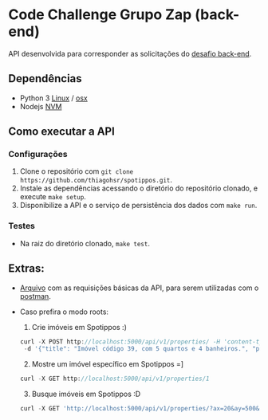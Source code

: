 # Code Challenge Grupo Zap (back-end)

API desenvolvida para corresponder as solicitações do [desafio back-end](https://github.com/grupozap/code-challenge/blob/master/backend.md#desafio).

## Dependências

- Python 3 [Linux](https://realpython.com/installing-python/#linux) / [osx](https://realpython.com/installing-python/#macos-mac-os-x)
- Nodejs [NVM](https://github.com/creationix/nvm#installation)

## Como executar a API

### Configurações

1. Clone o repositório com `git clone https://github.com/thiagohsr/spotippos.git`.
2. Instale as dependências acessando o diretório do repositório clonado, e execute `make setup`.
3. Disponibilize a API e o serviço de persistência dos dados com `make run`.

### Testes

- Na raiz do diretório clonado, `make test`.

## Extras:

- [Arquivo](https://github.com/thiagohsr/spotippos/blob/master/Spotippos.postman_collection.json) com as requisições básicas da API, para serem utilizadas com o [postman](https://www.getpostman.com/apps).

- Caso prefira o modo roots:

  1. Crie imóveis em Spotippos :)

  ````javascript
  curl -X POST http://localhost:5000/api/v1/properties/ -H 'content-type: application/json'
   -d '{"title": "Imóvel código 39, com 5 quartos e 4 banheiros.", "price": 1193000, "description": "Est ullamco officia sit in culpa sint mollit deserunt culpa. Consequat nostrud et deserunt sunt elit anim ullamco aliquip nulla velit ut ipsum id Lorem.", "y": 685, "x": 164, "beds": 5, "baths": 4, "squareMeters": 118}'
  ````

  2. Mostre um imóvel específico em Spotippos =]

  ```javascript
  curl -X GET http://localhost:5000/api/v1/properties/1
  ```

  3. Busque imóveis em Spotippos :D

  ```javascript
  curl -X GET 'http://localhost:5000/api/v1/properties/?ax=20&ay=500&bx=600&by=700' -v
  ```
